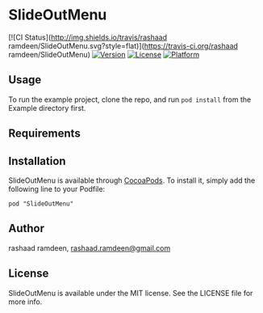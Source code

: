 # SlideOutMenu

[![CI Status](http://img.shields.io/travis/rashaad ramdeen/SlideOutMenu.svg?style=flat)](https://travis-ci.org/rashaad ramdeen/SlideOutMenu)
[![Version](https://img.shields.io/cocoapods/v/SlideOutMenu.svg?style=flat)](http://cocoadocs.org/docsets/SlideOutMenu)
[![License](https://img.shields.io/cocoapods/l/SlideOutMenu.svg?style=flat)](http://cocoadocs.org/docsets/SlideOutMenu)
[![Platform](https://img.shields.io/cocoapods/p/SlideOutMenu.svg?style=flat)](http://cocoadocs.org/docsets/SlideOutMenu)

## Usage

To run the example project, clone the repo, and run `pod install` from the Example directory first.

## Requirements

## Installation

SlideOutMenu is available through [CocoaPods](http://cocoapods.org). To install
it, simply add the following line to your Podfile:

    pod "SlideOutMenu"

## Author

rashaad ramdeen, rashaad.ramdeen@gmail.com

## License

SlideOutMenu is available under the MIT license. See the LICENSE file for more info.

